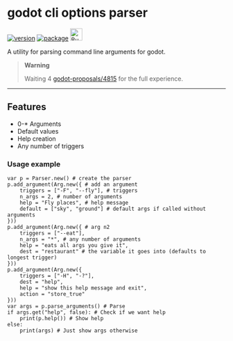 # godot cli options parser

[![version](https://img.shields.io/badge/3.x-blue?logo=godot-engine&logoColor=white&label=godot&style=for-the-badge)](https://godotengine.org "Made with godot")
[![package](https://img.shields.io/npm/v/@bendn/gdcli?label=version&style=for-the-badge)](https://www.npmjs.com/package/@bendn/gdcli)
<a href='https://ko-fi.com/bendn' title='Buy me a coffee' target='_blank'><img height='28' src='https://storage.ko-fi.com/cdn/brandasset/kofi_button_red.png' alt='Buy me a coffee'> </a>

A utility for parsing command line arguments for godot.

> **Warning**
>
> Waiting 4 [godot-proposals/4815](https://github.com/godotengine/godot-proposals/issues/4815) for the full experience.

---

## Features

- 0-\* Arguments
- Default values
- Help creation
- Any number of triggers

### Usage example

```gdscript
var p = Parser.new() # create the parser
p.add_argument(Arg.new({ # add an argument
    triggers = ["-F", "--fly"], # triggers
    n_args = 2, # number of arguments
    help = "Fly places", # help message
    default = ["sky", "ground"] # default args if called without arguments
}))
p.add_argument(Arg.new({ # arg n2
    triggers = ["--eat"],
    n_args = "*", # any number of arguments
    help = "eats all args you give it",
    dest = "restaurant" # the variable it goes into (defaults to longest trigger)
}))
p.add_argument(Arg.new({
    triggers = ["-H", "-?"],
    dest = "help",
    help = "show this help message and exit",
    action = "store_true"
}))
var args = p.parse_arguments() # Parse
if args.get("help", false): # Check if we want help
    print(p.help()) # Show help
else:
    print(args) # Just show args otherwise
```
